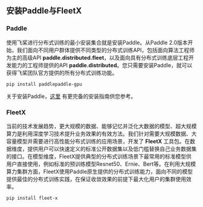 ## 安装Paddle与FleetX

### Paddle
使用飞桨进行分布式训练的最小安装集合就是安装Paddle。从Paddle 2.0版本开始，我们面向不同用户群体提供不同类型的分布式训练API，包括面向算法工程师为主的高级API **paddle.distributed.fleet**，以及面向具有分布式训练底层工程开发能力的工程师提供的API **paddle.distributed**。您只需要安装Paddle，就可以获得飞桨团队官方提供的所有分布式训练功能。

```
pip install paddlepaddle-gpu
```

关于安装Paddle，[这里](https://www.paddlepaddle.org.cn/install/quick) 有更完备的安装指南供您参考。

### FleetX
当前的技术发展趋势，更大规模的数据、能够记忆并泛化大数据的模型、超大规模算力是利用深度学习技术提升业务效果的有效方法。我们针对需要大规模数据、大容量模型并需要进行高性能分布式训练的应用场景，开发了 **FleetX** 工具包。在数据维度，提供用户可以快速定义的标准公开数据集以及低门槛替换自己业务数据集的接口。在模型维度，FleetX提供典型的分布式训练场景下最常用的标准模型供用户直接使用，例如标准的预训练模型Resnet50、Ernie、Bert等。在利用大规模算力集群方面，FleetX使用Paddle原生提供的分布式训练能力，面向不同的模型提供最佳的分布式训练实践，在保证收敛效果的前提下最大化用户的集群使用效率。

``` bash
pip install fleet-x
```
